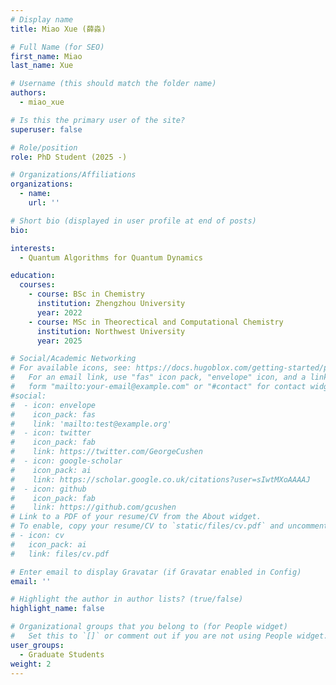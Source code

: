 ```yaml
---
# Display name
title: Miao Xue (薛淼)

# Full Name (for SEO)
first_name: Miao
last_name: Xue

# Username (this should match the folder name)
authors:
  - miao_xue

# Is this the primary user of the site?
superuser: false

# Role/position
role: PhD Student (2025 -)

# Organizations/Affiliations
organizations:
  - name: 
    url: ''

# Short bio (displayed in user profile at end of posts)
bio: 

interests:
  - Quantum Algorithms for Quantum Dynamics

education:
  courses:
    - course: BSc in Chemistry
      institution: Zhengzhou University
      year: 2022
    - course: MSc in Theorectical and Computational Chemistry
      institution: Northwest University
      year: 2025

# Social/Academic Networking
# For available icons, see: https://docs.hugoblox.com/getting-started/page-builder/#icons
#   For an email link, use "fas" icon pack, "envelope" icon, and a link in the
#   form "mailto:your-email@example.com" or "#contact" for contact widget.
#social:
#  - icon: envelope
#    icon_pack: fas
#    link: 'mailto:test@example.org'
#  - icon: twitter
#    icon_pack: fab
#    link: https://twitter.com/GeorgeCushen
#  - icon: google-scholar
#    icon_pack: ai
#    link: https://scholar.google.co.uk/citations?user=sIwtMXoAAAAJ
#  - icon: github
#    icon_pack: fab
#    link: https://github.com/gcushen
# Link to a PDF of your resume/CV from the About widget.
# To enable, copy your resume/CV to `static/files/cv.pdf` and uncomment the lines below.
# - icon: cv
#   icon_pack: ai
#   link: files/cv.pdf

# Enter email to display Gravatar (if Gravatar enabled in Config)
email: ''

# Highlight the author in author lists? (true/false)
highlight_name: false

# Organizational groups that you belong to (for People widget)
#   Set this to `[]` or comment out if you are not using People widget.
user_groups: 
  - Graduate Students
weight: 2
---
```


